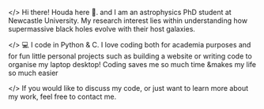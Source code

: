 </> Hi there! Houda here 🌝. and I am an astrophysics PhD student at Newcastle University. My research interest lies within understanding how supermassive black holes evolve with their host galaxies. 

</> 💻 I code in Python & C. I love coding both for academia purposes and for fun little personal projects such as building a website or writing code to organise my laptop desktop! Coding saves me so much time &makes my life so much easier 

</> If you would like to discuss my code, or just want to learn more about my work, feel free to contact me. 

